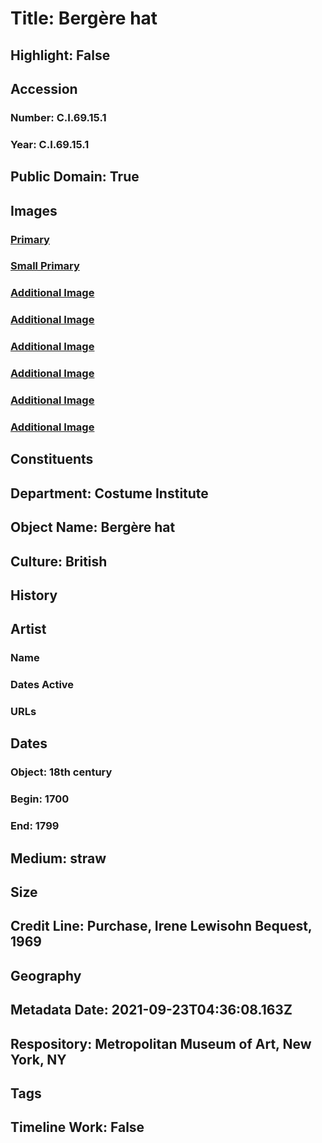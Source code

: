 # Title: Bergère hat
## Highlight: False
## Accession
### Number: C.I.69.15.1
### Year: C.I.69.15.1
## Public Domain: True
## Images
### [Primary](https://images.metmuseum.org/CRDImages/ci/original/C.I.69.15.1_F.jpg)
### [Small Primary](https://images.metmuseum.org/CRDImages/ci/web-large/C.I.69.15.1_F.jpg)
### [Additional Image](https://images.metmuseum.org/CRDImages/ci/original/C.I.69.15.1_S.jpg)
### [Additional Image](https://images.metmuseum.org/CRDImages/ci/original/C.I.69.15.1_B.jpg)
### [Additional Image](https://images.metmuseum.org/CRDImages/ci/original/C.I.69.15.1_Tp.jpg)
### [Additional Image](https://images.metmuseum.org/CRDImages/ci/original/C.I.69.15.1_Bt.jpg)
### [Additional Image](https://images.metmuseum.org/CRDImages/ci/original/C.I.69.15.1_d.jpg)
### [Additional Image](https://images.metmuseum.org/CRDImages/ci/original/CI69.15.1.jpg)
## Constituents
## Department: Costume Institute
## Object Name: Bergère hat
## Culture: British
## History
## Artist
### Name
### Dates Active
### URLs
## Dates
### Object: 18th century
### Begin: 1700
### End: 1799
## Medium: straw
## Size
## Credit Line: Purchase, Irene Lewisohn Bequest, 1969
## Geography
## Metadata Date: 2021-09-23T04:36:08.163Z
## Respository: Metropolitan Museum of Art, New York, NY
## Tags
## Timeline Work: False